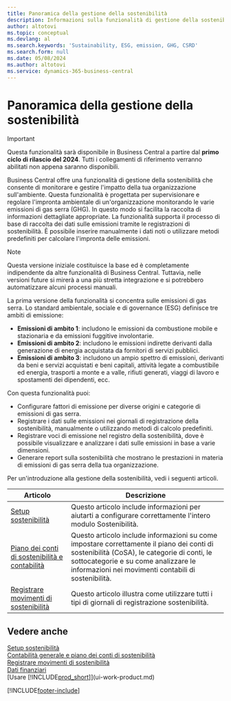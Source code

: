 ```yaml
---
title: Panoramica della gestione della sostenibilità
description: Informazioni sulla funzionalità di gestione della sostenibilità attraverso le informazioni e le risorse fornite.
author: altotovi
ms.topic: conceptual
ms.devlang: al
ms.search.keywords: 'Sustainability, ESG, emission, GHG, CSRD'
ms.search.form: null
ms.date: 05/08/2024
ms.author: altotovi
ms.service: dynamics-365-business-central
---
```


# Panoramica della gestione della sostenibilità

> [!IMPORTANT]
> Questa funzionalità sarà disponibile in Business Central a partire dal **primo ciclo di rilascio del 2024**. Tutti i collegamenti di riferimento verranno abilitati non appena saranno disponibili.

Business Central offre una funzionalità di gestione della sostenibilità che consente di monitorare e gestire l'impatto della tua organizzazione sull'ambiente. Questa funzionalità è progettata per supervisionare e regolare l'impronta ambientale di un'organizzazione monitorando le varie emissioni di gas serra (GHG). In questo modo si facilita la raccolta di informazioni dettagliate appropriate. La funzionalità supporta il processo di base di raccolta dei dati sulle emissioni tramite le registrazioni di sostenibilità. È possibile inserire manualmente i dati noti o utilizzare metodi predefiniti per calcolare l'impronta delle emissioni.

> [!NOTE]
> Questa versione iniziale costituisce la base ed è completamente indipendente da altre funzionalità di Business Central. Tuttavia, nelle versioni future si mirerà a una più stretta integrazione e si potrebbero automatizzare alcuni processi manuali.

La prima versione della funzionalità si concentra sulle emissioni di gas serra. Lo standard ambientale, sociale e di governance (ESG) definisce tre ambiti di emissione:

- **Emissioni di ambito 1**: includono le emissioni da combustione mobile e stazionaria e da emissioni fuggitive involontarie.
- **Emissioni di ambito 2**: includono le emissioni indirette derivanti dalla generazione di energia acquistata da fornitori di servizi pubblici.
- **Emissioni di ambito 3**: includono un ampio spettro di emissioni, derivanti da beni e servizi acquistati e beni capitali, attività legate a combustibile ed energia, trasporti a monte e a valle, rifiuti generati, viaggi di lavoro e spostamenti dei dipendenti, ecc.

Con questa funzionalità puoi:

- Configurare fattori di emissione per diverse origini e categorie di emissioni di gas serra.
- Registrare i dati sulle emissioni nei giornali di registrazione della sostenibilità, manualmente o utilizzando metodi di calcolo predefiniti.
- Registrare voci di emissione nel registro della sostenibilità, dove è possibile visualizzare e analizzare i dati sulle emissioni in base a varie dimensioni.
- Generare report sulla sostenibilità che mostrano le prestazioni in materia di emissioni di gas serra della tua organizzazione.

Per un'introduzione alla gestione della sostenibilità, vedi i seguenti articoli.

| Articolo | Descrizione |
|---------|-------------|
| [Setup sostenibilità](finance-sustainability-setup.md) | Questo articolo include informazioni per aiutarti a configurare correttamente l'intero modulo Sostenibilità. |
| [Piano dei conti di sostenibilità e contabilità](finance-sustainability-accounts-ledger.md) | Questo articolo include informazioni su come impostare correttamente il piano dei conti di sostenibilità (CoSA), le categorie di conti, le sottocategorie e su come analizzare le informazioni nei movimenti contabili di sostenibilità. |
| [Registrare movimenti di sostenibilità](finance-sustainability-journal.md) | Questo articolo illustra come utilizzare tutti i tipi di giornali di registrazione sostenibilità. |

## Vedere anche

[Setup sostenibilità](finance-sustainability-setup.md)  
[Contabilità generale e piano dei conti di sostenibilità](finance-sustainability-accounts-ledger.md)  
[Registrare movimenti di sostenibilità](finance-sustainability-journal.md)  
[Dati finanziari](finance.md)  
[Usare [!INCLUDE[prod_short](includes/prod_short.md)]](ui-work-product.md)  

[!INCLUDE[footer-include](includes/footer-banner.md)]
